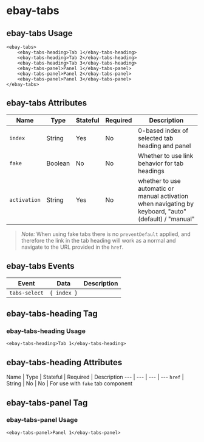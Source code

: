 # ebay-tabs

## ebay-tabs Usage

```marko
<ebay-tabs>
    <ebay-tabs-heading>Tab 1</ebay-tabs-heading>
    <ebay-tabs-heading>Tab 2</ebay-tabs-heading>
    <ebay-tabs-heading>Tab 3</ebay-tabs-heading>
    <ebay-tabs-panel>Panel 1</ebay-tabs-panel>
    <ebay-tabs-panel>Panel 2</ebay-tabs-panel>
    <ebay-tabs-panel>Panel 3</ebay-tabs-panel>
</ebay-tabs>
```

## ebay-tabs Attributes

Name | Type | Stateful | Required | Description
--- | --- | --- | --- | ---
`index` | String | Yes | No | 0-based index of selected tab heading and panel
`fake` | Boolean | No | No | Whether to use link behavior for tab headings
`activation` | String | Yes | No | whether to use automatic or manual activation when navigating by keyboard, "auto" (default) / "manual"

> *Note:* When using fake tabs there is no `preventDefault` applied, and therefore the link in the tab heading will work as a normal and navigate to the URL provided in the `href`.

## ebay-tabs Events

Event | Data | Description
--- | --- | ---
`tabs-select` | `{ index }` |

## ebay-tabs-heading Tag

### ebay-tabs-heading Usage

```marko
<ebay-tabs-heading>Tab 1</ebay-tabs-heading>
```

## ebay-tabs-heading Attributes

Name | Type | Stateful | Required | Description
--- | --- | --- | ---
`href` | String | No | No | For use with `fake` tab component

## ebay-tabs-panel Tag

### ebay-tabs-panel Usage

```marko
<ebay-tabs-panel>Panel 1</ebay-tabs-panel>
```
